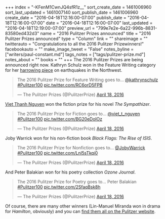 +++
index = "-KFenM1CwnJQ4sfR1z__"
sort_create_date = 1461006960
sort_last_updated = 1461007140
sort_publish_date = 1461006960
create_date = "2016-04-18T12:16:00-07:00"
publish_date = "2016-04-18T12:16:00-07:00"
date = "2016-04-18T12:16:00-07:00"
last_updated = "2016-04-18T12:19:00-07:00"
preview_url = "799e7e2e-6a22-996b-8831-83580ed432d3"
name = "2016 Pulitzer Prizes announced"
title = "2016 Pulitzer Prizes announced"
type = "Column"
link = ""
shareimage = ""
twitterauto = "Congratulations to all the 2016 Pulitzer Prizewinners!"
facebookauto = ""
make_image_tweet = "False"
notes_byline = ["writers/paul-constant.md"]
tags_notes = ["tags/pulitzer-prize.md"]
notes_about = ""
books = ""
+++
The 2016 Pulitzer Prizes are being announced right now. Kathryn Schulz won in the Feature Writing category for her [harrowing piece](http://www.newyorker.com/magazine/2015/07/20/the-really-big-one) on earthquakes in the Northwest.

<blockquote class="twitter-tweet" data-lang="en"><p lang="en" dir="ltr">The 2016 Pulitzer Prize for Feature Writing goes to... <a href="https://twitter.com/kathrynschulz">@kathrynschulz</a> <a href="https://twitter.com/hashtag/Pulitzer100?src=hash">#Pulitzer100</a> <a href="https://t.co/RC6orD5FPB">pic.twitter.com/RC6orD5FPB</a></p>&mdash; The Pulitzer Prizes (@PulitzerPrize) <a href="https://twitter.com/PulitzerPrize/status/722139508578381825">April 18, 2016</a></blockquote>

[Viet Thanh Nguyen](http://vietnguyen.info/author-viet-thanh-nguyen) won the fiction prize for his novel *The Sympathizer*.

<blockquote class="twitter-tweet" data-lang="en"><p lang="en" dir="ltr">The 2016 Pulitzer Prize for Fiction goes to... <a href="https://twitter.com/viet_t_nguyen">@viet_t_nguyen</a> <a href="https://twitter.com/hashtag/Pulitzer100?src=hash">#Pulitzer100</a> <a href="https://t.co/BG20eDoIOz">pic.twitter.com/BG20eDoIOz</a></p>&mdash; The Pulitzer Prizes (@PulitzerPrize) <a href="https://twitter.com/PulitzerPrize/status/722140252048080897">April 18, 2016</a></blockquote>

Joby Warrick won for his non-fiction book *Black Flags: The Rise of ISIS*.

<blockquote class="twitter-tweet" data-lang="en"><p lang="en" dir="ltr">The 2016 Pulitzer Prize for Nonfiction goes to... <a href="https://twitter.com/JobyWarrick">@JobyWarrick</a> <a href="https://twitter.com/hashtag/Pulitzer100?src=hash">#Pulitzer100</a> <a href="https://t.co/Lnl5sTkqi0">pic.twitter.com/Lnl5sTkqi0</a></p>&mdash; The Pulitzer Prizes (@PulitzerPrize) <a href="https://twitter.com/PulitzerPrize/status/722140646912434178">April 18, 2016</a></blockquote>

And Peter Balakian won for his poetry collection *Ozone Journal*.

<blockquote class="twitter-tweet" data-lang="en"><p lang="en" dir="ltr">The 2016 Pulitzer Prize for Poetry goes to... Peter Balakian <a href="https://twitter.com/hashtag/Pulitzer100?src=hash">#Pulitzer100</a> <a href="https://t.co/2SfaqBsk8h">pic.twitter.com/2SfaqBsk8h</a></p>&mdash; The Pulitzer Prizes (@PulitzerPrize) <a href="https://twitter.com/PulitzerPrize/status/722140552586727425">April 18, 2016</a></blockquote>

Of course, there are many other winners (Lin-Manuel Miranda won in drama for *Hamilton*, obviously) and you can [find them all on the Pulitzer website](http://www.pulitzer.org/prize-winners-by-year/2016).

